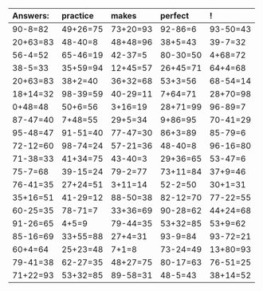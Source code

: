 | Answers: | practice | makes | perfect | ! |
| :--- | :--- | :--- | :--- | :--- |
| 90-8=82 | 49+26=75 | 73+20=93 | 92-86=6 | 93-50=43 | 
| 20+63=83 | 48-40=8 | 48+48=96 | 38+5=43 | 39-7=32 | 
| 56-4=52 | 65-46=19 | 42-37=5 | 80-30=50 | 4+68=72 | 
| 38-5=33 | 35+59=94 | 12+45=57 | 26+45=71 | 64+4=68 | 
| 20+63=83 | 38+2=40 | 36+32=68 | 53+3=56 | 68-54=14 | 
| 18+14=32 | 98-39=59 | 40-29=11 | 7+64=71 | 28+70=98 | 
| 0+48=48 | 50+6=56 | 3+16=19 | 28+71=99 | 96-89=7 | 
| 87-47=40 | 7+48=55 | 29+5=34 | 9+86=95 | 70-41=29 | 
| 95-48=47 | 91-51=40 | 77-47=30 | 86+3=89 | 85-79=6 | 
| 72-12=60 | 98-74=24 | 57-21=36 | 48-40=8 | 96-16=80 | 
| 71-38=33 | 41+34=75 | 43-40=3 | 29+36=65 | 53-47=6 | 
| 75-7=68 | 39-15=24 | 79-2=77 | 73+11=84 | 37+9=46 | 
| 76-41=35 | 27+24=51 | 3+11=14 | 52-2=50 | 30+1=31 | 
| 35+16=51 | 41-29=12 | 88-50=38 | 82-12=70 | 77-22=55 | 
| 60-25=35 | 78-71=7 | 33+36=69 | 90-28=62 | 44+24=68 | 
| 91-26=65 | 4+5=9 | 79-44=35 | 53+32=85 | 53+9=62 | 
| 85-16=69 | 33+55=88 | 27+4=31 | 93-9=84 | 93-72=21 | 
| 60+4=64 | 25+23=48 | 7+1=8 | 73-24=49 | 13+80=93 | 
| 79-41=38 | 62-27=35 | 48+27=75 | 80-17=63 | 76-51=25 | 
| 71+22=93 | 53+32=85 | 89-58=31 | 48-5=43 | 38+14=52 | 
